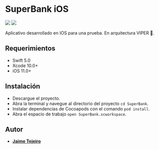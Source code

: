 # SuperBank iOS

<p align="justify">
    <img src="https://img.shields.io/badge/Swift-5-orange.svg" />
    <img src="https://img.shields.io/badge/Platforms-iOS-blue.svg?style=flat" />
</p>

Aplicativo desarrollado en IOS para una prueba. En arquitectura VIPER 🚀.

## Requerimientos

- Swift 5.0
- Xcode 10.0+
- iOS 11.0+ 

## Instalación

* Descargue el proyecto.
* Abra la terminal y navegue al directorio del proyecto ```cd SuperBank```.
* Instalar dependencias de Cocoapods con el comando ```pod install```.
* Abra el espacio de trabajo ```open SuperBank.xcworkspace```.
  
## Autor

* [**Jaime Tejeiro**](https://github.com/jtejeiro)
